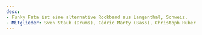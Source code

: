```yaml
---
desc:
- Funky Fata ist eine alternative Rockband aus Langenthal, Schweiz.
- Mitglieder: Sven Staub (Drums), Cédric Marty (Bass), Christoph Huber (Gitarre & Vocals)
---
```

